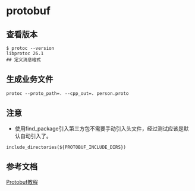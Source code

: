 # protobuf

## 查看版本
```
$ protoc --version
libprotoc 26.1
## 定义消息格式
```
## 生成业务文件
```
protoc --proto_path=. --cpp_out=. person.proto
```

## 注意
- 使用find_package引入第三方包不需要手动引入头文件，经过测试应该是默认自动引入了。
```
include_directories(${PROTOBUF_INCLUDE_DIRS})
```
## 参考文档
[Protobuf教程](https://zhuanlan.zhihu.com/p/503759822)